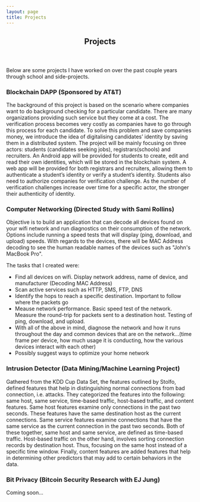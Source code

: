```yaml
---
layout: page
title: Projects
---
```


<!-- Main -->
<div id="main" class="alt">

<!-- One -->
<section id="one">
	<div class="inner">
		<header class="major">
			<h1>Projects</h1>
		</header>

<!-- Content -->
<p>Below are some projects I have worked on over the past couple years through school and side-projects.</p>
<div class="row">
	<div class="6u 12u$(small)">
		<h3>Blockchain DAPP (Sponsored by AT&T)</h3>
		<p>The background of this project is based on the scenario where companies want to do background checking for a particular candidate. There are many organizations providing such service but they come at a cost. The verification process becomes very costly as companies have to go through this process for each candidate. To solve this problem and save companies money, we introduce the idea of digitalising candidates’ identity by saving them in a distributed system. The project will be mainly focusing on three actors: students (candidates seeking jobs), registrars(schools) and recruiters. An Android app will be provided for students to create, edit and read their own identities, which will be stored in the blockchain system. A web app will be provided for both registrars and recruiters, allowing them to authenticate a student’s identity or verify a student’s identity. Students also need to authorize companies for verification challenge. As the number of verification challenges increase over time for a specific actor, the stronger their authenticity of identity.</p>
	</div>
	<div class="6u$ 12u$(small)">
		<h3>Computer Networking (Directed Study with Sami Rollins)</h3>
		<p>Objective is to build an application that can decode all devices found on your wifi network and run diagnostics on their consumption of the network. Options include running a speed tests that will display (ping, download, and upload) speeds. With regards to the devices, there will be MAC Address decoding to see the human readable names of the devices such as "John's MacBook Pro".</p>
		<p>The tasks that I created were:</p>
		<ul>
			<li>Find all devices on wifi. Display network address, name of device, and manufacturer (Decoding MAC Address)</li>
			<li>Scan active services such as HTTP, SMS, FTP, DNS</li>
			<li>Identify the hops to reach a specific destination. Important to follow where the packets go</li>
			<li>Meause network performance. Basic speed test of the network. Measure the round-trip for packets sent to a destination host. Testing of ping, download, and upload. </li>
			<li>With all of the above in mind, diagnose the network and how it runs throughout the day and common devices that are on the network...(time frame per device, how much usage it is conducting, how the various devices interact with each other)</li>
			<li>Possibly suggest ways to optimize your home network</li>
		</ul>
	</div>
	<div class="6u$ 12u$(small)">
		<h3>Intrusion Detector (Data Mining/Machine Learning Project)</h3>
		<p>Gathered from the KDD Cup Data Set, the features outlined by Stolfo, defined features that help in distinguishing normal connections from bad connection, i.e. attacks. They categorized the features into the following: same host, same service, time-based traffic, host-based traffic, and content features. Same host features examine only connections in the past two seconds. These features have the same destination host as the current connections. Same service features examine connections that have the same service as the current connection in the past two seconds. Both of these together, same host and same service, are defined as time-based traffic. Host-based traffic on the other hand, involves sorting connection records by destination host. Thus, focusing on the same host instead of a specific time window. Finally, content features are added features that help in determining other predictors that may add to certain behaviors in the data.</p>
	</div>
	<div class="6u$ 12u$(small)">
		<h3>Bit Privacy (Bitcoin Security Research with EJ Jung)</h3>
		<p>Coming soon...</p>
	</div>
</div>
</div>
</section>

</div>

